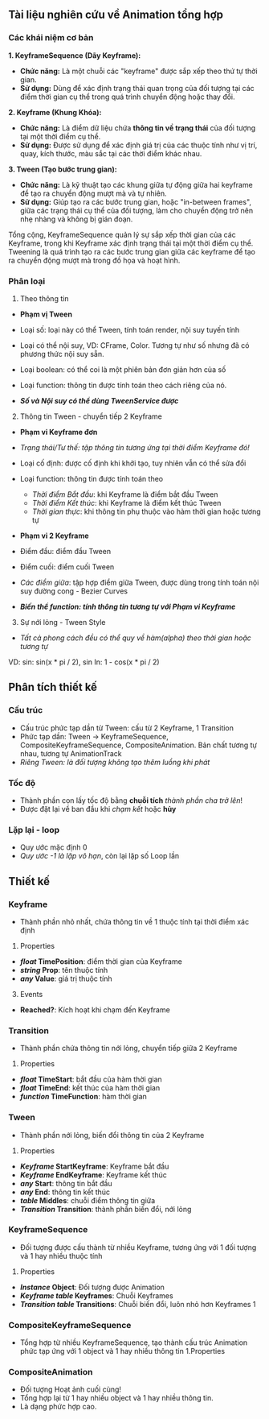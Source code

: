 ## Tài liệu nghiên cứu về Animation tổng hợp
### Các khái niệm cơ bản

**1. KeyframeSequence (Dãy Keyframe):**
   - **Chức năng:** Là một chuỗi các "keyframe" được sắp xếp theo thứ tự thời gian.
   - **Sử dụng:** Dùng để xác định trạng thái quan trọng của đối tượng tại các điểm thời gian cụ thể trong quá trình chuyển động hoặc thay đổi.

**2. Keyframe (Khung Khóa):**
   - **Chức năng:** Là điểm dữ liệu chứa **thông tin về trạng thái** của đối tượng tại một thời điểm cụ thể.
   - **Sử dụng:** Được sử dụng để xác định giá trị của các thuộc tính như vị trí, quay, kích thước, màu sắc tại các thời điểm khác nhau.

**3. Tween (Tạo bước trung gian):**
   - **Chức năng:** Là kỹ thuật tạo các khung giữa tự động giữa hai keyframe để tạo ra chuyển động mượt mà và tự nhiên.
   - **Sử dụng:** Giúp tạo ra các bước trung gian, hoặc "in-between frames", giữa các trạng thái cụ thể của đối tượng, làm cho chuyển động trở nên nhẹ nhàng và không bị gián đoạn.

Tổng cộng, KeyframeSequence quản lý sự sắp xếp thời gian của các Keyframe, trong khi Keyframe xác định trạng thái tại một thời điểm cụ thể. Tweening là quá trình tạo ra các bước trung gian giữa các keyframe để tạo ra chuyển động mượt mà trong đồ họa và hoạt hình.

### Phân loại
1. Theo thông tin

- **Phạm vị Tween**

- Loại số: loại này có thể Tween, tính toán render, nội suy tuyến tính
- Loại có thể nội suy, VD: CFrame, Color. Tương tự như số nhưng đã có phương thức nội suy sẵn.
- Loại boolean: có thể coi là một phiên bản đơn giản hơn của số
- Loại function: thông tin được tính toán theo cách riêng của nó.

- ***Số và Nội suy có thể dùng TweenService được***

2. Thông tin Tween - chuyển tiếp 2 Keyframe

- **Phạm vi Keyframe đơn**

- *Trạng thái/Tư thế: tập thông tin tương ứng tại thời điểm Keyframe đó!*

- Loại cố định: được cố định khi khởi tạo, tuy nhiên vẫn có thể sửa đổi
- Loại function: thông tin được tính toán theo
   - *Thời điểm Bắt đầu*: khi Keyframe là điểm bắt đầu Tween
   - *Thời điểm Kết thúc*: khi Keyframe là điểm kết thúc Tween
   - *Thời gian thực*: khi thông tin phụ thuộc vào hàm thời gian hoặc tương tự

- **Phạm vi 2 Keyframe**

- Điểm đầu: điểm đầu Tween
- Điểm cuối: điểm cuối Tween
- *Các điểm giữa*: tập hợp điểm giữa Tween, được dùng trong tính toán nội suy đường cong - Bezier Curves
- ***Biến thể function: tính thông tin tương tự với Phạm vi Keyframe***

3. Sự nới lỏng - Tween Style

- *Tất cả phong cách đều có thể quy về hàm(alpha) theo thời gian hoặc tương tự*

VD: sin: sin(x * pi / 2), sin In: 1 - cos(x * pi / 2)

## Phân tích thiết kế

### Cấu trúc

- Cấu trúc phức tạp dần từ Tween: cấu từ 2 Keyframe, 1 Transition
- Phức tạp dần: Tween -> KeyframeSequence, CompositeKeyframeSequence, CompositeAnimation. Bản chất tương tự nhau, tương tự AnimationTrack
- *Riêng Tween: là đối tượng không tạo thêm luồng khi phát*

### Tốc độ

- Thành phần con lấy tốc độ bằng **chuỗi tích** *thành phần cha trở lên*!
- Được đặt lại về ban đầu khi *chạm kết* hoặc **hủy**

### Lặp lại - loop

- Quy ước mặc định 0
- *Quy ước -1 là lặp vô hạn*, còn lại lặp số Loop lần

## Thiết kế

### Keyframe
- Thành phần nhỏ nhất, chứa thông tin về 1 thuộc tính tại thời điểm xác định
1. Properties

- ***float* TimePosition**: điểm thời gian của Keyframe
- ***string* Prop**: tên thuộc tính
- ***any* Value**: giá trị thuộc tính
3. Events
- **Reached?**: Kích hoạt khi chạm đến Keyframe

### Transition
- Thành phần chứa thông tin nới lỏng, chuyển tiếp giữa 2 Keyframe

1. Properties

- ***float* TimeStart**: bắt đầu của hàm thời gian
- ***float* TimeEnd**: kết thúc của hàm thời gian
- ***function* TimeFunction**: hàm thời gian

### Tween
- Thành phần nới lỏng, biến đổi thông tin của 2 Keyframe

1. Properties

- ***Keyframe* StartKeyframe**: Keyframe bắt đầu
- ***Keyframe* EndKeyframe**: Keyframe kết thúc
- ***any* Start**: thông tin bắt đầu
- ***any* End**: thông tin kết thúc
- ***table* Middles**: chuỗi điểm thông tin giữa
- ***Transition* Transition**: thành phần biến đổi, nới lỏng

### KeyframeSequence
- Đối tượng được cấu thành từ nhiều Keyframe, tương ứng với 1 đối tượng và 1 hay nhiều thuộc tính
1. Properties

- ***Instance* Object**: Đối tượng được Animation
- ***Keyframe table* Keyframes**: Chuỗi Keyframes
- ***Transition table* Transitions**: Chuỗi biến đổi, luôn nhỏ hơn Keyframes 1

### CompositeKeyframeSequence
- Tổng hợp từ nhiều KeyframeSequence, tạo thành cấu trúc Animation phức tạp
ứng với 1 object và 1 hay nhiều thông tin
1.Properties

### CompositeAnimation
- Đối tượng Hoạt ảnh cuối cùng!
- Tổng hợp lại từ 1 hay nhiều object và 1 hay nhiều thông tin.
- Là dạng phức hợp cao.